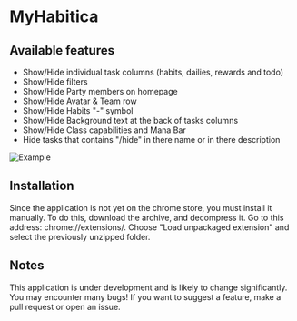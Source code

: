# MyHabitica

## Available features

- Show/Hide individual task columns (habits, dailies, rewards and todo)
- Show/Hide filters
- Show/Hide Party members on homepage
- Show/Hide Avatar & Team row
- Show/Hide Habits "-" symbol
- Show/Hide Background text at the back of tasks columns
- Show/Hide Class capabilities and Mana Bar
- Hide tasks that contains "/hide" in there name or in there description

![Example](https://img15.hostingpics.net/pics/977812Capturedecran20171220a201156.png)

## Installation

Since the application is not yet on the chrome store, you must install it manually. To do this, download the archive, and decompress it. Go to this address: chrome://extensions/. Choose "Load unpackaged extension" and select the previously unzipped folder.

## Notes

This application is under development and is likely to change significantly. You may encounter many bugs! If you want to suggest a feature, make a pull request or open an issue.
